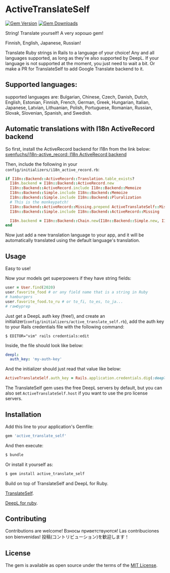 # ActiveTranslateSelf

[![Gem Version](http://img.shields.io/gem/v/active_translate_self.svg)](https://rubygems.org/gems/active_translate_self)
[![Gem Downloads](https://img.shields.io/gem/dt/active_translate_self.svg)](https://rubygems.org/gems/active_translate_self)

String! Translate yourself! A very хорошо gem!

Finnish, English, Japanese, Russian! 

Translate Ruby strings in Rails to a language of your choice!
Any and all languages supported, as long as they're also supported by DeepL. If your language is not supported at the moment, you just need to wait a bit. Or make a PR for TranslateSelf to add Google Translate backend to it. 

## Supported languages:

supported languages are: Bulgarian, Chinese, Czech, Danish, Dutch, English, Estonian, Finnish, French, German, Greek, Hungarian, Italian, Japanese, Latvian, Lithuanian, Polish, Portuguese, Romanian, Russian, Slovak, Slovenian, Spanish, and Swedish.

## Automatic translations with I18n ActiveRecord backend

So first, install the ActiveRecord backend for I18n from the link below: 
[svenfuchs/i18n-active_record: I18n ActiveRecord backend](https://github.com/svenfuchs/i18n-active_record)

Then, include the following in your `config/initializers/i18n_active_record.rb`:

```ruby
if I18n::Backend::ActiveRecord::Translation.table_exists?
  I18n.backend = I18n::Backend::ActiveRecord.new
  I18n::Backend::ActiveRecord.include I18n::Backend::Memoize
  I18n::Backend::Simple.include I18n::Backend::Memoize
  I18n::Backend::Simple.include I18n::Backend::Pluralization
  # This is the monkeypatch!
  I18n::Backend::ActiveRecord::Missing.prepend ActiveTranslateSelf::Missing
  I18n::Backend::Simple.include I18n::Backend::ActiveRecord::Missing

  I18n.backend = I18n::Backend::Chain.new(I18n::Backend::Simple.new, I18n.backend)
end
```

Now just add a new translation language to your app, and it will be automatically translated using the default language's translation. 

## Usage
Easy to use! 

Now your models get superpowers if they have string fields:

```ruby
user = User.find(2020)
user.favorite_food # or any field name that is a string in Ruby
# hamburgers
user.favorite_food.to_ru # or to_fi, to_es, to_ja...
# гамбургер
```

Just get a DeepL auth key (free!), and create an initializer(`config/initializers/active_translate_self.rb`), add the auth key to your Rails credentials file with the following command:
```shell
$ EDITOR="vim" rails credentials:edit
```

Inside, the file should look like below:

```yml
deepl:
  auth_key: 'my-auth-key'
```

And the initializer should just read that value like below:

```ruby
ActiveTranslateSelf.auth_key = Rails.application.credentials.dig(:deepl, :auth_key)
```

The TranslateSelf gem uses the free DeepL servers by default, but you can also set 
`ActiveTranslateSelf.host` if you want to use the pro license servers. 

## Installation
Add this line to your application's Gemfile:

```ruby
gem 'active_translate_self'
```

And then execute:
```bash
$ bundle
```

Or install it yourself as:
```bash
$ gem install active_translate_self
```

Build on top of TranslateSelf and DeepL for Ruby. 

[TranslateSelf](https://github.com/sampokuokkanen/translate_self).

[DeepL for ruby](https://github.com/wikiti/deepl-rb).


## Contributing
Contributions are welcome!
Взносы приветствуются! Las contribuciones son bienvenidas! 投稿(コントリビューション)を歓迎します！

## License
The gem is available as open source under the terms of the [MIT License](https://opensource.org/licenses/MIT).
